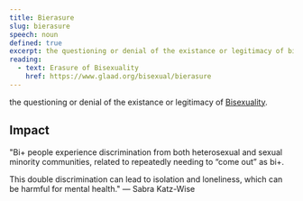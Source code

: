 ```yaml
---
title: Bierasure
slug: bierasure
speech: noun
defined: true
excerpt: the questioning or denial of the existance or legitimacy of bisexuality
reading: 
  - text: Erasure of Bisexuality
    href: https://www.glaad.org/bisexual/bierasure
---
```


the questioning or denial of the existance or legitimacy of [Bisexuality](/definitions/bisexual).

## Impact

"Bi+ people experience discrimination from both heterosexual and sexual minority communities, related to repeatedly needing to “come out” as bi+.

This double discrimination can lead to isolation and loneliness, which can be harmful for mental health." — Sabra Katz-Wise
